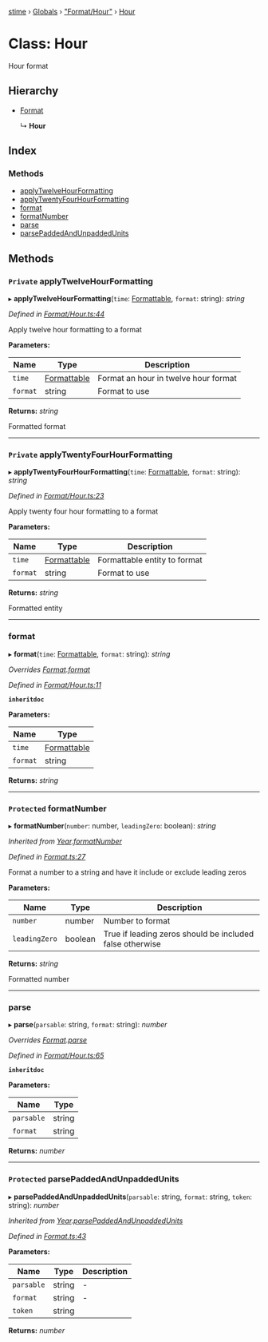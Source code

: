 [stime](../README.md) › [Globals](../globals.md) › ["Format/Hour"](../modules/_format_hour_.md) › [Hour](_format_hour_.hour.md)

# Class: Hour

Hour format

## Hierarchy

* [Format](_format_.format.md)

  ↳ **Hour**

## Index

### Methods

* [applyTwelveHourFormatting](_format_hour_.hour.md#private-applytwelvehourformatting)
* [applyTwentyFourHourFormatting](_format_hour_.hour.md#private-applytwentyfourhourformatting)
* [format](_format_hour_.hour.md#format)
* [formatNumber](_format_hour_.hour.md#protected-formatnumber)
* [parse](_format_hour_.hour.md#parse)
* [parsePaddedAndUnpaddedUnits](_format_hour_.hour.md#protected-parsepaddedandunpaddedunits)

## Methods

### `Private` applyTwelveHourFormatting

▸ **applyTwelveHourFormatting**(`time`: [Formattable](_formattable_.formattable.md), `format`: string): *string*

*Defined in [Format/Hour.ts:44](https://github.com/TerenceJefferies/STime/blob/2958401/src/Format/Hour.ts#L44)*

Apply twelve hour formatting to a format

**Parameters:**

Name | Type | Description |
------ | ------ | ------ |
`time` | [Formattable](_formattable_.formattable.md) | Format an hour in twelve hour format |
`format` | string | Format to use |

**Returns:** *string*

Formatted format

___

### `Private` applyTwentyFourHourFormatting

▸ **applyTwentyFourHourFormatting**(`time`: [Formattable](_formattable_.formattable.md), `format`: string): *string*

*Defined in [Format/Hour.ts:23](https://github.com/TerenceJefferies/STime/blob/2958401/src/Format/Hour.ts#L23)*

Apply twenty four hour formatting to a format

**Parameters:**

Name | Type | Description |
------ | ------ | ------ |
`time` | [Formattable](_formattable_.formattable.md) | Formattable entity to format |
`format` | string | Format to use |

**Returns:** *string*

Formatted entity

___

###  format

▸ **format**(`time`: [Formattable](_formattable_.formattable.md), `format`: string): *string*

*Overrides [Format](_format_.format.md).[format](_format_.format.md#abstract-format)*

*Defined in [Format/Hour.ts:11](https://github.com/TerenceJefferies/STime/blob/2958401/src/Format/Hour.ts#L11)*

**`inheritdoc`** 

**Parameters:**

Name | Type |
------ | ------ |
`time` | [Formattable](_formattable_.formattable.md) |
`format` | string |

**Returns:** *string*

___

### `Protected` formatNumber

▸ **formatNumber**(`number`: number, `leadingZero`: boolean): *string*

*Inherited from [Year](_format_year_.year.md).[formatNumber](_format_year_.year.md#protected-formatnumber)*

*Defined in [Format.ts:27](https://github.com/TerenceJefferies/STime/blob/2958401/src/Format.ts#L27)*

Format a number to a string and have it include or exclude
leading zeros

**Parameters:**

Name | Type | Description |
------ | ------ | ------ |
`number` | number | Number to format |
`leadingZero` | boolean | True if leading zeros should be included false otherwise |

**Returns:** *string*

Formatted number

___

###  parse

▸ **parse**(`parsable`: string, `format`: string): *number*

*Overrides [Format](_format_.format.md).[parse](_format_.format.md#abstract-parse)*

*Defined in [Format/Hour.ts:65](https://github.com/TerenceJefferies/STime/blob/2958401/src/Format/Hour.ts#L65)*

**`inheritdoc`** 

**Parameters:**

Name | Type |
------ | ------ |
`parsable` | string |
`format` | string |

**Returns:** *number*

___

### `Protected` parsePaddedAndUnpaddedUnits

▸ **parsePaddedAndUnpaddedUnits**(`parsable`: string, `format`: string, `token`: string): *number*

*Inherited from [Year](_format_year_.year.md).[parsePaddedAndUnpaddedUnits](_format_year_.year.md#protected-parsepaddedandunpaddedunits)*

*Defined in [Format.ts:43](https://github.com/TerenceJefferies/STime/blob/2958401/src/Format.ts#L43)*

**Parameters:**

Name | Type | Description |
------ | ------ | ------ |
`parsable` | string | - |
`format` | string | - |
`token` | string |   |

**Returns:** *number*
